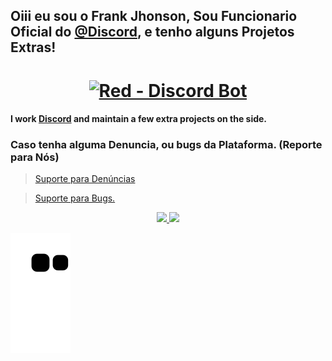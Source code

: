 ## Oiii eu sou o Frank Jhonson, Sou Funcionario Oficial do [@Discord](https://discord.com/), e tenho alguns Projetos Extras!

<h1 align="center"> <a href=""><img src="https://cdn.discordapp.com/emojis/988078225689309284.gif?size=2048" alt="Red - Discord Bot"></a>

#### I work [Discord](https://discord.com/) and maintain a few extra projects on the side.

### Caso tenha alguma Denuncia, ou bugs da Plataforma. (Reporte para Nós)


> [  Suporte para Denúncias](http://dis.gd/contact) 


> [ Suporte para Bugs.](https://dis.gd/support)

<div align="center">
  <a href="https://github.com/MallowDiscord">
  <img height="180em" src="https://github-readme-stats.vercel.app/api?username=MallowDiscord&show_icons=true&theme=dracula&include_all_commits=true&count_private=true"/>
  <img height="180em" src="https://github-readme-stats.vercel.app/api/top-langs/?username=MallowDiscord&layout=compact&langs_count=7&theme=dracula"/>
</div>












![Snake animation](https://github.com/rafaballerini/rafaballerini/blob/output/github-contribution-grid-snake.svg)
